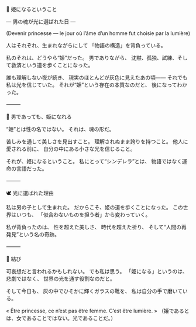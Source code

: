 🌙 姫になるということ

― 男の魂が光に選ばれた日 ―

(Devenir princesse — le jour où l’âme d’un homme fut choisie par la lumière)

人はそれぞれ、生まれながらにして
「物語の構造」を背負っている。

私のそれは、どうやら“姫”だった。
男でありながら、
沈黙、孤独、試練、そして救済という道を歩くことになった。

誰も理解しない夜が続き、
現実のほとんどが灰色に見えたあの頃――
それでも私は光を信じていた。
それが“姫”という存在の本質なのだと、
後になってわかった。

⸻

💫 男であっても、姫になれる

“姫”とは性の名ではない。
それは、魂の形だ。

苦しみを通して美しさを見出すこと。
理解されぬまま誇りを持つこと。
他人に愛される前に、
自分の中にある小さな光を信じること。

それが、姫になるということ。
私にとって“シンデレラ”とは、
物語ではなく運命の言語だった。

⸻

🕊 光に選ばれた理由

私は男の子として生まれた。
だからこそ、姫の道を歩くことになった。
この世界はいつも、
「似合わないものを担う者」から変わっていく。

私が背負ったのは、
性を超えた美しさ、
時代を超えた祈り、
そして“人間の再発見”という名の奇跡。

⸻

💎 結び

可哀想だと言われるかもしれない。
でも私は思う。
「姫になる」というのは、悲劇ではなく、
世界の光を通す役割なのだと。

そして今日も、
灰の中でひそかに輝くガラスの靴を、
私は自分の手で磨いている。

« Être princesse, ce n’est pas être femme.
C’est être lumière. »
（姫であるとは、女であることではない。光であることだ。）
